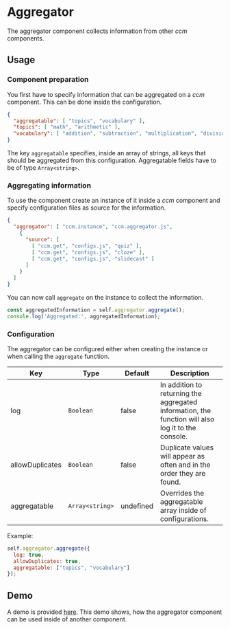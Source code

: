 # Aggregator

The aggregator component collects information from other *ccm* components.

## Usage

### Component preparation

You first have to specify information that can be aggregated on a *ccm* component. This can be done inside the configuration.

```json
{
  "aggregatable": [ "topics", "vocabulary" ],
  "topics": [ "math", "arithmetic" ],
  "vocabulary": [ "addition", "subtraction", "multiplication", "division" ]
}
```

The key `aggregatable` specifies, inside an array of strings, all keys that should be aggregated from this configuration. Aggregatable fields have to be of type `Array<string>`.


### Aggregating information

To use the component create an instance of it inside a *ccm* component and specify configuration files as source for the information.

```json
{
  "aggregator": [ "ccm.instance", "ccm.aggregator.js",
    {
      "source": [
        [ "ccm.get", "configs.js", "quiz" ],
        [ "ccm.get", "configs.js", "cloze" ],
        [ "ccm.get", "configs.js", "slidecast" ]
      ]
    }
  ]
}
```

You can now call `aggregate` on the instance to collect the information.

```javascript
const aggregatedInformation = self.aggregator.aggregate();
console.log('Aggregated:', aggregatedInformation);
```

### Configuration

The aggregator can be configured either when creating the instance or when calling the `aggregate` function.

| Key             | Type            | Default   | Description                                                  |
| --------------- | --------------- | --------- | ------------------------------------------------------------ |
| log             | `Boolean`       | false     | In addition to returning the aggregated information, the function will also log it to the console. |
| allowDuplicates | `Boolean`       | false     | Duplicate values will appear as often and in the order they are found. |
| aggregatable    | `Array<string>` | undefined | Overrides the aggregatable array inside of configurations. |

Example:

```javascript
self.aggregator.aggregate({
  log: true,
  allowDuplicates: true,
  aggregatable: ["topics", "vocabulary"]
});
```

## Demo

A demo is provided [here](https://ccmjs.github.io/leck-components/aggregator/demo/). This demo shows, how the aggregator component can be used inside of another component.
